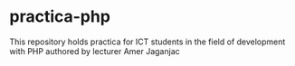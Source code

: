 # practica-php
This repository holds practica for ICT students in the field of development with PHP authored by lecturer Amer Jaganjac

